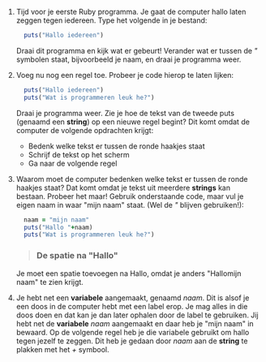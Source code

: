 1. Tijd voor je eerste Ruby programma. Je gaat de computer hallo laten zeggen tegen iedereen. Type het volgende in je bestand:
    ```ruby
      puts("Hallo iedereen")
    ```
    Draai dit programma en kijk wat er gebeurt!
    Verander wat er tussen de *"* symbolen staat, bijvoorbeeld je naam, en draai je programma weer.
    
2. Voeg nu nog een regel toe. Probeer je code hierop te laten lijken:
    ```ruby
      puts("Hallo iedereen")
      puts("Wat is programmeren leuk he?")
    ```
    Draai je programma weer.
    Zie je hoe de tekst van de tweede puts (genaamd een **string**) op een nieuwe regel begint? Dit komt omdat de computer de volgende opdrachten krijgt:
     * Bedenk welke tekst er tussen de ronde haakjes staat
     * Schrijf de tekst op het scherm
     * Ga naar de volgende regel

3. Waarom moet de computer bedenken welke tekst er tussen de ronde haakjes staat? Dat komt omdat je tekst uit meerdere **strings** kan bestaan.
    Probeer het maar! Gebruik onderstaande code, maar vul je eigen naam in waar "mijn naam" staat. (Wel de *"* blijven gebruiken!):
    ```ruby
      naam = "mijn naam"
      puts("Hallo "+naam)
      puts("Wat is programmeren leuk he?")
    ```
     > ### De spatie na "Hallo"
    Je moet een spatie toevoegen na Hallo, omdat je anders "Hallomijn naam" te zien krijgt. 

4. Je hebt net een **variabele** aangemaakt, genaamd *naam*. Dit is alsof je een doos in de computer hebt met een label erop. Je mag alles in die doos doen en dat kan je dan later ophalen
door de label te gebruiken. Jij hebt net de **variabele** *naam* aangemaakt en daar heb je "mijn naam" in bewaard.
Op de volgende regel heb je die variabele gebruikt om hallo tegen jezelf te zeggen. Dit heb je gedaan door *naam* aan de **string** te plakken met het *+* symbool.
